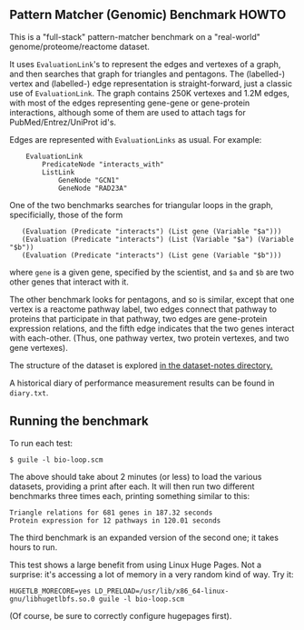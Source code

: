 
Pattern Matcher (Genomic) Benchmark HOWTO
-----------------------------------------
This is a "full-stack" pattern-matcher benchmark on a "real-world"
genome/proteome/reactome dataset.

It uses `EvaluationLink`'s to represent the edges and vertexes of
a graph, and then searches that graph for triangles and pentagons.
The (labelled-) vertex and (labelled-) edge representation is
straight-forward, just a classic use of `EvaluationLink`. The
graph contains 250K vertexes and 1.2M edges, with most of the
edges representing gene-gene or gene-protein interactions, although
some of them are used to attach tags for PubMed/Entrez/UniProt id's.

Edges are represented with `EvaluationLinks` as usual. For example:
```
	EvaluationLink
		PredicateNode "interacts_with"
		ListLink
			GeneNode "GCN1"
			GeneNode "RAD23A"
```

One of the two benchmarks searches for triangular loops in the
graph, specificially, those of the form
```
   (Evaluation (Predicate "interacts") (List gene (Variable "$a")))
   (Evaluation (Predicate "interacts") (List (Variable "$a") (Variable "$b"))
   (Evaluation (Predicate "interacts") (List gene (Variable "$b")))
```
where `gene` is a given gene, specified by the scientist, and `$a` and
`$b` are two other genes that interact with it.

The other benchmark looks for pentagons, and so is similar, except that
one vertex is a reactome pathway label, two edges connect that pathway
to proteins that participate in that pathway, two edges are gene-protein
expression relations, and the fifth edge indicates that the two genes
interact with each-other. (Thus, one pathway vertex, two protein vertexes,
and two gene vertexes).

The structure of the dataset is explored
[in the dataset-notes directory.](./dataset-notes)

A historical diary of performance measurement results can be found in
`diary.txt`.

## Running the benchmark

To run each test:
```
$ guile -l bio-loop.scm
```
The above should take about 2 minutes (or less) to load the various
datasets, providing a print after each.  It will then run two different
benchmarks three times each, printing something similar to this:

```
Triangle relations for 681 genes in 187.32 seconds
Protein expression for 12 pathways in 120.01 seconds
```
The third benchmark is an expanded version of the second one; it takes
hours to run.

This test shows a large benefit from using Linux Huge Pages.
Not a surprise: it's accessing a lot of memory in a very random
kind of way.  Try it:
```
HUGETLB_MORECORE=yes LD_PRELOAD=/usr/lib/x86_64-linux-gnu/libhugetlbfs.so.0 guile -l bio-loop.scm
```
(Of course, be sure to correctly configure hugepages first).
